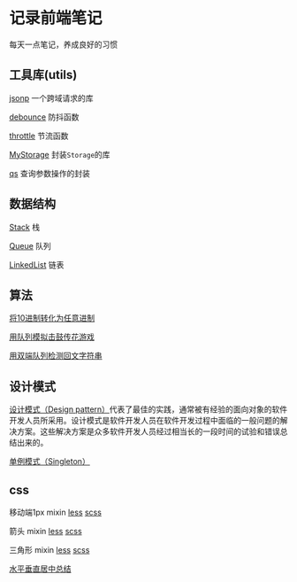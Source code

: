 # 记录前端笔记

每天一点笔记，养成良好的习惯

## 工具库(utils)

[jsonp](./src/utils/jsonp/README.md) 一个跨域请求的库

[debounce](./src/utils/debounce/README.md) 防抖函数

[throttle](./src/utils/throttle/README.md) 节流函数

[MyStorage](./src/utils/storage/README.md) 封装`Storage`的库

[qs](./src/utils/qs/README.md) 查询参数操作的封装

## 数据结构

[Stack](./src/data-structures/Stack/README.md) 栈

[Queue](./src/data-structures/Queue/README.md) 队列

[LinkedList](./src/data-structures/LinkedList/README.md) 链表

## 算法

[将10进制转化为任意进制](./src/algorithms/baseConverter/baseConverter.ts)

[用队列模拟击鼓传花游戏](./src/algorithms/flowerDrumTransfer/flowerDrumTransfer.ts)

[用双端队列检测回文字符串](./src/algorithms/palindromeChecker/palindromeChecker.ts)

## 设计模式

[设计模式（Design pattern）](./src/design-patterns/README.md)代表了最佳的实践，通常被有经验的面向对象的软件开发人员所采用。设计模式是软件开发人员在软件开发过程中面临的一般问题的解决方案。这些解决方案是众多软件开发人员经过相当长的一段时间的试验和错误总结出来的。

[单例模式（Singleton）](./src/design-patterns/singleton/README.md)

## css

移动端1px mixin [less](./src/css/less/border-mixin.less) [scss](./src/css/scss/border-mixin.scss)

箭头 mixin [less](./src/css/less/arrow-mixin.less) [scss](./src/css/scss/arrow-mixin.scss)

三角形 mixin [less](./src/css/less/triangle-mixin.less) [scss](./src/css/scss/triangle-mixin.scss)

[水平垂直居中总结](./src/css/水平垂直居中.md)
